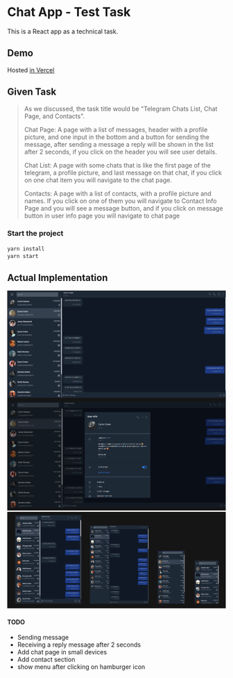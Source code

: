 # Chat App - Test Task
This is a React app as a technical task.
## Demo
Hosted [in Vercel](http://telegram-clone-react-kave.vercel.app/)

## Given Task
>As we discussed, the task title would be "Telegram Chats List, Chat Page, and Contacts".
>
>Chat Page: A page with a list of messages, header with a profile picture, and one input in the bottom and a button for sending the message, after sending a message a reply will be shown in the list after 2 seconds, if you click on the header you will see user details.
>
>
>
>Chat List: A page with some chats that is like the first page of the telegram, a profile picture, and last message on that chat, if you click on one chat item you will navigate to the chat page.
>
>
>
>Contacts: A page with a list of contacts, with a profile picture and names. If you click on one of them you will navigate to Contact Info Page and you will see a message button, and if you click on message button in user info page you will navigate to chat page
>

### Start the project
```bash
yarn install
yarn start
```
## Actual Implementation

![Desktop screen](./README_ASSETS/desktop.png)
![Tablet and Phone screen](./README_ASSETS/tablet_phone.png)


#### TODO
- Sending message
- Receiving a reply message after 2 seconds
- Add chat page in small devices
- Add contact section
- show menu after clicking on hamburger icon
